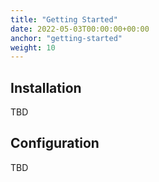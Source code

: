 ```yaml
---
title: "Getting Started"
date: 2022-05-03T00:00:00+00:00
anchor: "getting-started"
weight: 10
---
```


## Installation

TBD

## Configuration

TBD
